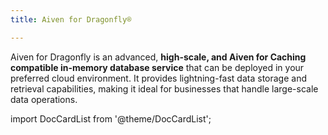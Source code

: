 ```yaml
---
title: Aiven for Dragonfly®

---
```


Aiven for Dragonfly is an advanced,
**high-scale, and Aiven for Caching compatible in-memory database service**
that can be deployed in your preferred cloud environment.
It provides lightning-fast data storage and retrieval capabilities, making it ideal for
businesses that handle large-scale data operations.


import DocCardList from '@theme/DocCardList';

<DocCardList />
